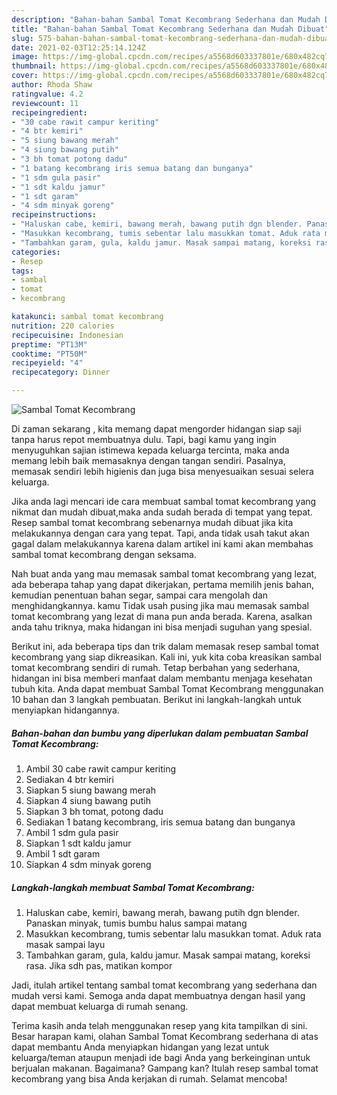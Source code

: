 ```yaml
---
description: "Bahan-bahan Sambal Tomat Kecombrang Sederhana dan Mudah Dibuat"
title: "Bahan-bahan Sambal Tomat Kecombrang Sederhana dan Mudah Dibuat"
slug: 575-bahan-bahan-sambal-tomat-kecombrang-sederhana-dan-mudah-dibuat
date: 2021-02-03T12:25:14.124Z
image: https://img-global.cpcdn.com/recipes/a5568d603337801e/680x482cq70/sambal-tomat-kecombrang-foto-resep-utama.jpg
thumbnail: https://img-global.cpcdn.com/recipes/a5568d603337801e/680x482cq70/sambal-tomat-kecombrang-foto-resep-utama.jpg
cover: https://img-global.cpcdn.com/recipes/a5568d603337801e/680x482cq70/sambal-tomat-kecombrang-foto-resep-utama.jpg
author: Rhoda Shaw
ratingvalue: 4.2
reviewcount: 11
recipeingredient:
- "30 cabe rawit campur keriting"
- "4 btr kemiri"
- "5 siung bawang merah"
- "4 siung bawang putih"
- "3 bh tomat potong dadu"
- "1 batang kecombrang iris semua batang dan bunganya"
- "1 sdm gula pasir"
- "1 sdt kaldu jamur"
- "1 sdt garam"
- "4 sdm minyak goreng"
recipeinstructions:
- "Haluskan cabe, kemiri, bawang merah, bawang putih dgn blender. Panaskan minyak, tumis bumbu halus sampai matang"
- "Masukkan kecombrang, tumis sebentar lalu masukkan tomat. Aduk rata masak sampai layu"
- "Tambahkan garam, gula, kaldu jamur. Masak sampai matang, koreksi rasa. Jika sdh pas, matikan kompor"
categories:
- Resep
tags:
- sambal
- tomat
- kecombrang

katakunci: sambal tomat kecombrang 
nutrition: 220 calories
recipecuisine: Indonesian
preptime: "PT13M"
cooktime: "PT50M"
recipeyield: "4"
recipecategory: Dinner

---
```



![Sambal Tomat Kecombrang](https://img-global.cpcdn.com/recipes/a5568d603337801e/680x482cq70/sambal-tomat-kecombrang-foto-resep-utama.jpg)

Di zaman  sekarang , kita memang dapat mengorder hidangan siap saji tanpa harus repot membuatnya dulu. Tapi, bagi kamu yang ingin menyuguhkan sajian istimewa kepada keluarga tercinta, maka anda memang lebih baik memasaknya dengan tangan sendiri. Pasalnya, memasak sendiri lebih higienis dan juga bisa menyesuaikan sesuai selera keluarga.

Jika anda lagi mencari ide cara membuat sambal tomat kecombrang yang nikmat dan mudah dibuat,maka anda sudah berada di tempat yang tepat. Resep sambal tomat kecombrang  sebenarnya mudah dibuat jika kita melakukannya dengan cara yang tepat. Tapi, anda tidak usah takut akan gagal dalam melakukannya 
karena dalam artikel ini kami akan membahas sambal tomat kecombrang dengan seksama.  



Nah buat anda yang mau memasak sambal tomat kecombrang yang lezat, ada beberapa tahap yang dapat dikerjakan, pertama memilih jenis bahan, kemudian penentuan bahan segar, sampai cara mengolah dan menghidangkannya. kamu Tidak usah pusing jika mau memasak sambal tomat kecombrang yang lezat di mana pun anda berada. Karena, asalkan anda  tahu triknya, maka hidangan ini bisa menjadi suguhan yang spesial.

Berikut ini, ada beberapa tips dan trik dalam memasak resep sambal tomat kecombrang yang siap dikreasikan. Kali ini, yuk kita coba kreasikan sambal tomat kecombrang sendiri di rumah. Tetap berbahan yang sederhana, hidangan ini bisa memberi manfaat dalam membantu menjaga kesehatan tubuh kita. Anda dapat membuat Sambal Tomat Kecombrang menggunakan 10 bahan dan 3 langkah pembuatan. Berikut ini langkah-langkah untuk menyiapkan hidangannya.

<!--inarticleads1-->

##### Bahan-bahan dan bumbu yang diperlukan dalam pembuatan Sambal Tomat Kecombrang:

1. Ambil 30 cabe rawit campur keriting
1. Sediakan 4 btr kemiri
1. Siapkan 5 siung bawang merah
1. Siapkan 4 siung bawang putih
1. Siapkan 3 bh tomat, potong dadu
1. Sediakan 1 batang kecombrang, iris semua batang dan bunganya
1. Ambil 1 sdm gula pasir
1. Siapkan 1 sdt kaldu jamur
1. Ambil 1 sdt garam
1. Siapkan 4 sdm minyak goreng




<!--inarticleads2-->

##### Langkah-langkah membuat Sambal Tomat Kecombrang:

1. Haluskan cabe, kemiri, bawang merah, bawang putih dgn blender. Panaskan minyak, tumis bumbu halus sampai matang
1. Masukkan kecombrang, tumis sebentar lalu masukkan tomat. Aduk rata masak sampai layu
1. Tambahkan garam, gula, kaldu jamur. Masak sampai matang, koreksi rasa. Jika sdh pas, matikan kompor




Jadi, itulah artikel tentang  sambal tomat kecombrang  yang sederhana dan mudah versi kami. Semoga anda dapat membuatnya dengan hasil yang dapat membuat keluarga di rumah senang. 

Terima kasih anda telah menggunakan resep yang kita tampilkan di sini. Besar harapan kami, olahan  Sambal Tomat Kecombrang sederhana di atas dapat membantu Anda menyiapkan hidangan yang lezat untuk keluarga/teman ataupun menjadi ide bagi Anda yang berkeinginan untuk berjualan makanan. Bagaimana? Gampang kan? Itulah resep sambal tomat kecombrang yang bisa Anda kerjakan di rumah. Selamat mencoba!


